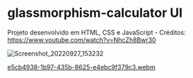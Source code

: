 # glassmorphism-calculator UI

Projeto desenvolvido em HTML, CSS e JavaScript - Créditos: https://www.youtube.com/watch?v=NhcZh8Bwr30

![Screenshot_20220927_153232](https://user-images.githubusercontent.com/98036701/192607944-cdd56c56-fad7-4ad6-9ca4-7fe020d692c7.png)

[e5cb4938-1b97-435b-8625-e4ebc9f379c3.webm](https://user-images.githubusercontent.com/98036701/192607767-03c2ecb2-b8e3-4778-8b75-d7ffef9c2e84.webm)
